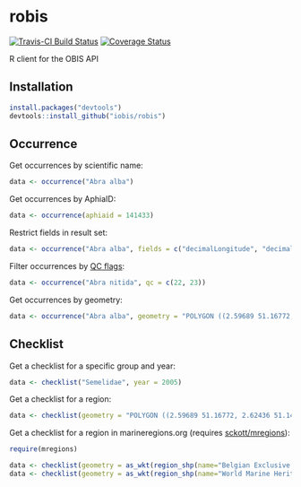 # robis

[![Travis-CI Build Status](https://travis-ci.org/iobis/robis.svg?branch=master)](https://travis-ci.org/iobis/robis)
[![Coverage Status](https://coveralls.io/repos/iobis/robis/badge.svg?branch=master&service=github)](https://coveralls.io/github/iobis/robis?branch=master)

R client for the OBIS API

## Installation

```R
install.packages("devtools")
devtools::install_github("iobis/robis")
```

## Occurrence

Get occurrences by scientific name:

```R
data <- occurrence("Abra alba")
```

Get occurrences by AphiaID:

```R
data <- occurrence(aphiaid = 141433)
```

Restrict fields in result set:

```R
data <- occurrence("Abra alba", fields = c("decimalLongitude", "decimalLatitude"))
```

Filter occurrences by [QC flags](http://www.ncbi.nlm.nih.gov/pubmed/25632106):

```R
data <- occurrence("Abra nitida", qc = c(22, 23))
```

Get occurrences by geometry:

```R
data <- occurrence("Abra alba", geometry = "POLYGON ((2.59689 51.16772, 2.62436 51.14059, 2.76066 51.19225, 2.73216 51.20946, 2.59689 51.16772))")
```

## Checklist

Get a checklist for a specific group and year:

```R
data <- checklist("Semelidae", year = 2005)
```

Get a checklist for a region:

```R
data <- checklist(geometry = "POLYGON ((2.59689 51.16772, 2.62436 51.14059, 2.76066 51.19225, 2.73216 51.20946, 2.59689 51.16772))")
```

Get a checklist for a region in marineregions.org (requires [sckott/mregions](https://github.com/sckott/mregions)):

```R
require(mregions)

data <- checklist(geometry = as_wkt(region_shp(name="Belgian Exclusive Economic Zone")))
data <- checklist(geometry = as_wkt(region_shp(name="World Marine Heritage Sites", maxFeatures=NULL, filter="iSimangaliso Wetland Park")))
```
